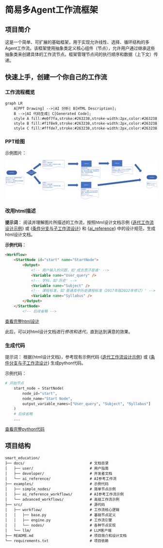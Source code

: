 # 简易多Agent工作流框架

## 项目简介

这是一个简单、可扩展的基础框架，用于实现允许线性、选择、循环结构的多Agent工作流。该框架使用抽象类定义核心组件（节点），允许用户通过继承这些抽象类来创建具体的工作流节点。框架管理节点间的执行顺序和数据（上下文）传递。

## 快速上手，创建一个你自己的工作流

### 工作流程概览

```mermaid
graph LR
    A[PPT Drawing] -->|AI 分析| B[HTML Description];
    B -->|AI 代码生成| C[Generated Code];
    style A fill:#e0f7fa,stroke:#263238,stroke-width:2px,color:#263238
    style B fill:#f1f8e9,stroke:#263238,stroke-width:2px,color:#263238
    style C fill:#fffde7,stroke:#263238,stroke-width:2px,color:#263238

```
### PPT绘图

示例图片：

![alt text](docs/assets/images/提取教学大纲.png)

### 改用html描述

**提示词**：
阅读并理解图片所描述的工作流，按照html设计文档示例 {[迭代工作流设计示例](examples/ai_reference_workflows/iterative_text_improvement.html)} 或 {[条件分支与子工作流设计](examples/ai_reference_workflows/subworkflow_mood_dialogue.html)} 和 {[ai_reference](docs/ai_reference/ai_reference.md)} 中的设计规范，生成html设计文档。

**示例代码**：
```html
<Workflow>
    <StartNode id="start" name="StartNode">
        <Output>
            <!-- 用户输入的问题，如'成吉思汗是谁' -->
            <Variable name="User_query" />
            <!-- 学科，如'历史' -->
            <Variable name="Subject" />
            <!-- 课程标准，如'普通高中历史课程标准（2017年版2022年修订）' -->
            <Variable name="Syllabus" />
        </Output>
    </StartNode>
        <!-- 后续省略 -->
```

[查看完整html设计](docs/assets/example/design.html)

此后，可以对html设计文档进行*修改和迭代*，直到达到满意的效果。

### 生成代码
提示词：
根据{html设计文档}，参考现有示例代码 {[迭代工作流设计示例](examples/ai_reference_workflows/iterative_text_improvement.py)} 或 {[条件分支与子工作流设计](examples/ai_reference_workflows/subworkflow_mood_dialogue.py)} 生成python代码。

示例代码：

```python
# 开始节点
    start_node = StartNode(
        node_id="start", 
        node_name="Start Node", 
        output_variable_names=["User_query", "Subject", "Syllabus"]
    )
    # 后续省略
    ...
```
[查看完整python代码](docs/assets/example/educational_workflow_example.py)

## 项目结构

```
smart_education/
├── docs/                              # 文档目录
│   ├── user/                          # 用户指南
│   ├── developer/                     # 开发者文档
│   └── ai_reference/                  # AI参考工作流
├── examples/                          # 示例代码
│   ├── simple_nodes/                  # 简单节点示例
│   ├── ai_reference_workflows/        # AI参考工作流示例
│   └── advanced_workflows/            # 高级工作流示例
├── src/                               # 源代码
│   ├── workflow/                      # 工作流核心逻辑
│   │   ├── base.py                    # 基础节点定义
│   │   ├── engine.py                  # 工作流引擎
│   │   └── nodes/                     # 各种节点实现
│   └── llm/                           # LLM客户端
├── README.md                          # 项目简介和设计文档
└── requirements.txt                   # 项目依赖
```